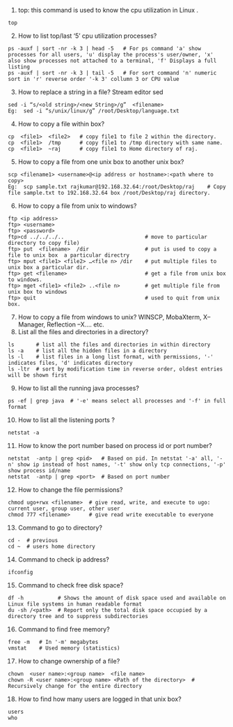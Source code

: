 1)	top:  this command is used to know the cpu utilization in Linux .
```
top
```
2)	How to list top/last ‘5’ cpu utilization processes?
``` 
ps -auxf | sort -nr -k 3 | head -5   # For ps command 'a' show processes for all users, 'u' display the process's user/owner, 'x' also show processes not attached to a terminal, 'f' Displays a full listing
ps -auxf | sort -nr -k 3 | tail -5   # For sort command 'n' numeric sort in 'r' reverse order '-k 3' collumn 3 or CPU value
```
3)	How to replace a string in a file? Stream editor sed
```
sed -i “s/<old string>/<new String>/g”  <filename>
Eg:  sed -i “s/unix/linux/g” /root/Desktop/language.txt
```
4)	How to copy a file within box?
```
cp  <file1>  <file2>   # copy file1 to file 2 within the directory.
cp  <file1>  /tmp      # copy file1 to /tmp directory with same name.
cp  <file1>  ~raj      # copy file1 to Home directory of raj.
```
5)	How to copy a file from one unix box to another unix box?
```
scp <filename1> <username>@<ip address or hostname>:<path where to copy>
Eg:  scp sample.txt rajkumar@192.168.32.64:/root/Desktop/raj    # Copy file sample.txt to 192.168.32.64 box /root/Desktop/raj directory.
```
6)	How to copy a file from unix to windows?
```
ftp <ip address>
ftp> <username>
ftp> <password>
ftp>cd ../../../..                          # move to particular directory to copy file)
ftp> put  <filename>  /dir                  # put is used to copy a file to unix box  a particular directry
ftp> mput <file1> <file2> …<file n> /dir    # put multiple files to unix box a particular dir.
ftp> get <filename>                         # get a file from unix box to windows.
ftp> mget <file1> <file2> ..<file n>        # get multiple file from unix box to windows
ftp> quit                                   # used to quit from unix box.
```
7)	How to copy a file from windows to unix? WINSCP, MobaXterm, X–Manager, Reflection –X…. etc.
8)	List  all the files and directories in a directory?
```
ls       # list all the files and directories in within directory
ls -a    # list all the hidden files in a directory
ls -l    # list files in a long list format, with permissions, '-' indicates files, 'd' indicates directory
ls -ltr  # sort by modification time in reverse order, oldest entries will be shown first
```
9)	How to list all the running java processes?
```
ps -ef | grep java  # '-e' means select all processes and '-f' in full format
```
10)	How to list all the listening ports ?
```
netstat -a
```
11) How to know the port number based on process id or port number?
```
netstat  -antp | grep <pid>   # Based on pid. In netstat '-a' all, '-n' show ip instead of host names, '-t' show only tcp connections, '-p' show process id/name
netstat  -antp | grep <port>  # Based on port number
```
12)	How to change the file permissions?
```
chmod ugo+rwx <filename>  # give read, write, and execute to ugo: current user, group user, other user
chmod 777 <filename>      # give read write executable to everyone
```
13)	Command to go to directory?
```
cd -  # previous
cd ~  # users home directory
```
14)	Command to check ip address?
```
ifconfig
```
15)	Command to check free disk space?
```
df -h           # Shows the amount of disk space used and available on Linux file systems in human readable format
du -sh /<path>  # Report only the total disk space occupied by a directory tree and to suppress subdirectories
```
16)	Command to find free memory?
```
free -m   # In '-m' megabytes
vmstat    # Used memory (statistics)
```
17)	How to change ownership of a file?
```
chown  <user name>:<group name>  <file name>
chown -R <user name>:<group name> <Path of the directory>  # Recursively change for the entire directory
```
18)	How to find how many users are logged in that unix box? 
```
users
who
```

